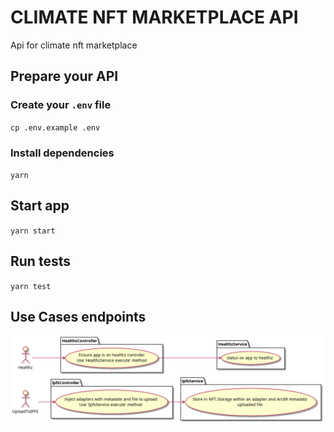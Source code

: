 # CLIMATE NFT MARKETPLACE API

Api for climate nft marketplace

## Prepare your API

  ### Create your `.env` file

  `cp .env.example .env`

  ### Install dependencies

  `yarn`

## Start app

`yarn start`

## Run tests

`yarn test`


## Use Cases endpoints

![Use Cases](./docs/images/useCases.png)